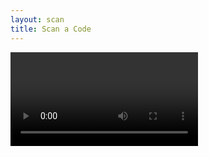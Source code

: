```yaml
---
layout: scan
title: Scan a Code
---
```

<video id="qr_video"></video>
<script>
    let qrScanned = false;
    const qrScanner = new QrScanner(
        qr_video,
        result => {
            if(!qrScanned){
                location.href = result.data;
                qrScanned = true;
            }
        },
        {
        onDecodeError: error => {
            // camQrResult.textContent = error;
            // camQrResult.style.color = 'inherit';
        },
        highlightScanRegion: true,
        highlightCodeOutline: true
        }
    );
    qrScanner.start();
</script>